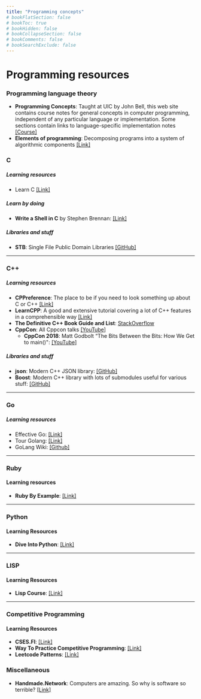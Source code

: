 ```yaml
---
title: "Programming concepts"
# bookFlatSection: false
# bookToc: true
# bookHidden: false
# bookCollapseSection: false
# bookComments: false
# bookSearchExclude: false
---
```


# Programming resources

### Programming language theory
- **Programming Concepts**: Taught at UIC by John Bell, this web site contains course notes for general concepts in computer programming, independent of any particular language or implementation. Some sections contain links to language-specific implementation notes [[Course]](https://www.cs.uic.edu/~jbell/CourseNotes/ProgrammingConcepts/)
- **Elements of programming**: Decomposing programs into a system of algorithmic components [[Link]](http://elementsofprogramming.com)



### C

##### Learning resources
- Learn C [[Link]](https://www.learn-c.org/)

##### Learn by doing
- **Write a Shell in C** by Stephen Brennan: [[Link]](https://brennan.io/2015/01/16/write-a-shell-in-c/)

##### Libraries and stuff
- **STB**: Single File Public Domain Libraries [[GitHub]](https://github.com/nothings/stb)

---

### C++

##### Learning resources
- **CPPreference**: The place to be if you need to look something up about C or C++ [[Link]](http://cppreference.com/)
- **LearnCPP**: A good and extensive tutorial covering a lot of C++ features in a comprehensible way [[Link]](https://www.learncpp.com/)
- **The Definitive C++ Book Guide and List**: [StackOverflow](https://stackoverflow.com/questions/388242/the-definitive-c-book-guide-and-list)
- **CppCon**: All Cppcon talks [[YouTube]](https://www.youtube.com/user/CppCon/videos)
    - **CppCon 2018**: Matt Godbolt “The Bits Between the Bits: How We Get to main()": [[YouTube]](https://youtu.be/dOfucXtyEsU?si=xB1KcNIKo3jf8YQI)

##### Libraries and stuff
- **json**: Modern C++ JSON library: [[GitHub]](https://github.com/nlohmann/json)
- **Boost**: Modern C++ library with lots of submodules useful for various stuff: [[GitHub]](https://www.boost.org/)


---

### Go
##### Learning resources
- Effective Go: [[Link]](https://golang.org/doc/effective_go)
- Tour Golang: [[Link]](https://tour.golang.org/)
- GoLang Wiki: [[Github]](https://github.com/golang/go/wiki/Learn)

---

### Ruby
#### Learning resources
- **Ruby By Example**: [[Link]](https://ruby-by-example.netlify.app)

---

### Python
#### Learning Resources
- **Dive Into Python**: [[Link]](https://diveintopython3.net/)

---

### LISP
#### Learning Resources
- **Lisp Course**: [[Link]](http://art2.ph-freiburg.de/Lisp-Course)

---


### Competitive Programming
#### Learning Resources
- **CSES.FI**: [[Link]](https://cses.fi/book/book.pdf)
- **Way To Practice Competitive Programming**: [[Link]](https://drive.google.com/file/d/1J2x8pIYQ3MXANgvzOgBciWd3d79j_Exa)
- **Leetcode Patterns**: [[Link]](https://seanprashad.com/leetcode-patterns)


### Miscellaneous

- **Handmade.Network**: Computers are amazing. So why is software so terrible? [[Link]](https://handmade.network/manifesto)

